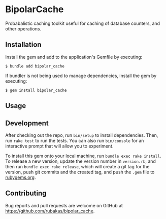 # BipolarCache

Probabalistic caching toolkit useful for caching of database counters, and other operations.

## Installation

Install the gem and add to the application's Gemfile by executing:

    $ bundle add bipolar_cache

If bundler is not being used to manage dependencies, install the gem by executing:

    $ gem install bipolar_cache

## Usage



## Development

After checking out the repo, run `bin/setup` to install dependencies. Then, run `rake test` to run the tests. You can also run `bin/console` for an interactive prompt that will allow you to experiment.

To install this gem onto your local machine, run `bundle exec rake install`. To release a new version, update the version number in `version.rb`, and then run `bundle exec rake release`, which will create a git tag for the version, push git commits and the created tag, and push the `.gem` file to [rubygems.org](https://rubygems.org).

## Contributing

Bug reports and pull requests are welcome on GitHub at https://github.com/rubakas/bipolar_cache.
